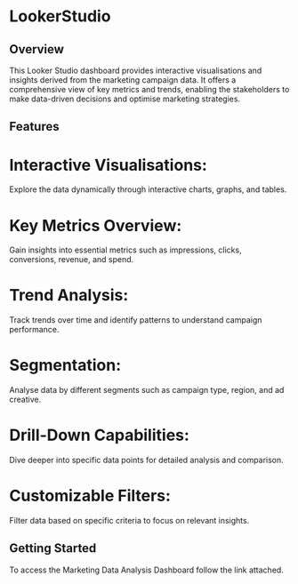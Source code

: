 # LookerStudio

## Overview

This Looker Studio dashboard provides interactive visualisations and insights derived from the marketing campaign data. It offers a comprehensive view of key metrics and trends, enabling the stakeholders to make data-driven decisions and optimise marketing strategies.

## Features
# Interactive Visualisations: 
  Explore the data dynamically through interactive charts, graphs, and tables.
# Key Metrics Overview: 
  Gain insights into essential metrics such as impressions, clicks, conversions, revenue, and spend.
# Trend Analysis: 
  Track trends over time and identify patterns to understand campaign performance.
# Segmentation: 
  Analyse data by different segments such as campaign type, region, and ad creative.
# Drill-Down Capabilities:
  Dive deeper into specific data points for detailed analysis and comparison.
# Customizable Filters: 
  Filter data based on specific criteria to focus on relevant insights.


## Getting Started
To access the Marketing Data Analysis Dashboard follow the link attached. 
